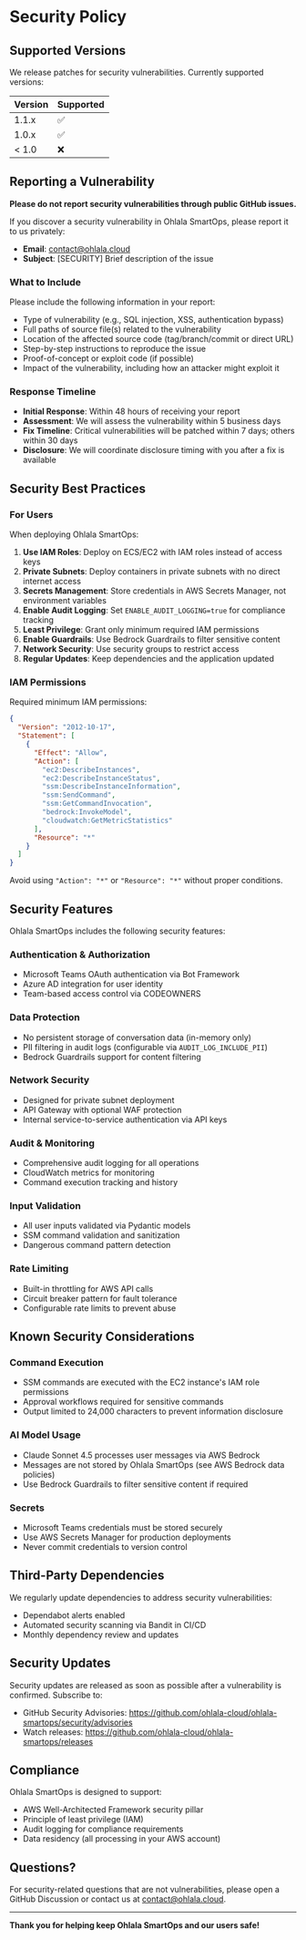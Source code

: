# Security Policy

## Supported Versions

We release patches for security vulnerabilities. Currently supported versions:

| Version | Supported          |
| ------- | ------------------ |
| 1.1.x   | :white_check_mark: |
| 1.0.x   | :white_check_mark: |
| < 1.0   | :x:                |

## Reporting a Vulnerability

**Please do not report security vulnerabilities through public GitHub issues.**

If you discover a security vulnerability in Ohlala SmartOps, please report it to us privately:

- **Email**: contact@ohlala.cloud
- **Subject**: [SECURITY] Brief description of the issue

### What to Include

Please include the following information in your report:

- Type of vulnerability (e.g., SQL injection, XSS, authentication bypass)
- Full paths of source file(s) related to the vulnerability
- Location of the affected source code (tag/branch/commit or direct URL)
- Step-by-step instructions to reproduce the issue
- Proof-of-concept or exploit code (if possible)
- Impact of the vulnerability, including how an attacker might exploit it

### Response Timeline

- **Initial Response**: Within 48 hours of receiving your report
- **Assessment**: We will assess the vulnerability within 5 business days
- **Fix Timeline**: Critical vulnerabilities will be patched within 7 days; others within 30 days
- **Disclosure**: We will coordinate disclosure timing with you after a fix is available

## Security Best Practices

### For Users

When deploying Ohlala SmartOps:

1. **Use IAM Roles**: Deploy on ECS/EC2 with IAM roles instead of access keys
2. **Private Subnets**: Deploy containers in private subnets with no direct internet access
3. **Secrets Management**: Store credentials in AWS Secrets Manager, not environment variables
4. **Enable Audit Logging**: Set `ENABLE_AUDIT_LOGGING=true` for compliance tracking
5. **Least Privilege**: Grant only minimum required IAM permissions
6. **Enable Guardrails**: Use Bedrock Guardrails to filter sensitive content
7. **Network Security**: Use security groups to restrict access
8. **Regular Updates**: Keep dependencies and the application updated

### IAM Permissions

Required minimum IAM permissions:

```json
{
  "Version": "2012-10-17",
  "Statement": [
    {
      "Effect": "Allow",
      "Action": [
        "ec2:DescribeInstances",
        "ec2:DescribeInstanceStatus",
        "ssm:DescribeInstanceInformation",
        "ssm:SendCommand",
        "ssm:GetCommandInvocation",
        "bedrock:InvokeModel",
        "cloudwatch:GetMetricStatistics"
      ],
      "Resource": "*"
    }
  ]
}
```

Avoid using `"Action": "*"` or `"Resource": "*"` without proper conditions.

## Security Features

Ohlala SmartOps includes the following security features:

### Authentication & Authorization

- Microsoft Teams OAuth authentication via Bot Framework
- Azure AD integration for user identity
- Team-based access control via CODEOWNERS

### Data Protection

- No persistent storage of conversation data (in-memory only)
- PII filtering in audit logs (configurable via `AUDIT_LOG_INCLUDE_PII`)
- Bedrock Guardrails support for content filtering

### Network Security

- Designed for private subnet deployment
- API Gateway with optional WAF protection
- Internal service-to-service authentication via API keys

### Audit & Monitoring

- Comprehensive audit logging for all operations
- CloudWatch metrics for monitoring
- Command execution tracking and history

### Input Validation

- All user inputs validated via Pydantic models
- SSM command validation and sanitization
- Dangerous command pattern detection

### Rate Limiting

- Built-in throttling for AWS API calls
- Circuit breaker pattern for fault tolerance
- Configurable rate limits to prevent abuse

## Known Security Considerations

### Command Execution

- SSM commands are executed with the EC2 instance's IAM role permissions
- Approval workflows required for sensitive commands
- Output limited to 24,000 characters to prevent information disclosure

### AI Model Usage

- Claude Sonnet 4.5 processes user messages via AWS Bedrock
- Messages are not stored by Ohlala SmartOps (see AWS Bedrock data policies)
- Use Bedrock Guardrails to filter sensitive content if required

### Secrets

- Microsoft Teams credentials must be stored securely
- Use AWS Secrets Manager for production deployments
- Never commit credentials to version control

## Third-Party Dependencies

We regularly update dependencies to address security vulnerabilities:

- Dependabot alerts enabled
- Automated security scanning via Bandit in CI/CD
- Monthly dependency review and updates

## Security Updates

Security updates are released as soon as possible after a vulnerability is confirmed. Subscribe to:

- GitHub Security Advisories: https://github.com/ohlala-cloud/ohlala-smartops/security/advisories
- Watch releases: https://github.com/ohlala-cloud/ohlala-smartops/releases

## Compliance

Ohlala SmartOps is designed to support:

- AWS Well-Architected Framework security pillar
- Principle of least privilege (IAM)
- Audit logging for compliance requirements
- Data residency (all processing in your AWS account)

## Questions?

For security-related questions that are not vulnerabilities, please open a GitHub Discussion or contact us at contact@ohlala.cloud.

---

**Thank you for helping keep Ohlala SmartOps and our users safe!**
